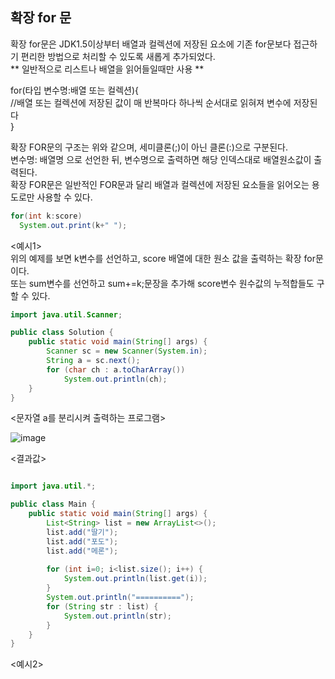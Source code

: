 ## 확장 for 문 
확장 for문은 JDK1.5이상부터 배열과 컬렉션에 저장된 요소에 기존 for문보다 접근하기 편리한 방법으로 처리할 수 있도록 새롭게 추가되었다.   
** 일반적으로 리스트나 배열을 읽어들일때만 사용 **   

for(타입 변수명:배열 또는 컬렉션){     	    
      //배열 또는 컬렉션에 저장된 값이 매 반복마다 하나씩 순서대로 읽혀져 변수에 저장된다    
}           
     
확장 FOR문의 구조는 위와 같으며, 세미클론(;)이 아닌 클론(:)으로 구분된다.    
변수명: 배열명 으로 선언한 뒤, 변수명으로 출력하면 해당 인덱스대로 배열원소값이 출력된다.    
확장 FOR문은 일반적인 FOR문과 달리 배열과 컬렉션에 저장된 요소들을 읽어오는 용도로만 사용할 수 있다.    

```java
for(int k:score) 
  System.out.print(k+" ");     
```
<예시1>    
위의 예제를 보면 k변수를 선언하고, score 배열에 대한 원소 값을 출력하는 확장 for문이다.    
또는 sum변수를 선언하고 sum+=k;문장을 추가해 score변수 원수값의 누적합들도 구할 수 있다.   

```java
import java.util.Scanner;

public class Solution {
    public static void main(String[] args) {
        Scanner sc = new Scanner(System.in);
        String a = sc.next();
        for (char ch : a.toCharArray())
            System.out.println(ch);
    }
}
```
<문자열 a를 분리시켜 출력하는 프로그램>          

![image](https://github.com/user-attachments/assets/c7c210a2-d098-4b74-9e40-baaa94fd4734)
   
<결과값>

```java

import java.util.*;

public class Main {    
	public static void main(String[] args) {          
		List<String> list = new ArrayList<>();
        list.add("딸기");
        list.add("포도");
        list.add("메론");
        
        for (int i=0; i<list.size(); i++) {
        	System.out.println(list.get(i));
        }      
        System.out.println("==========");        
        for (String str : list) {
        	System.out.println(str);
        }      
    }	
}
```
<예시2>    

